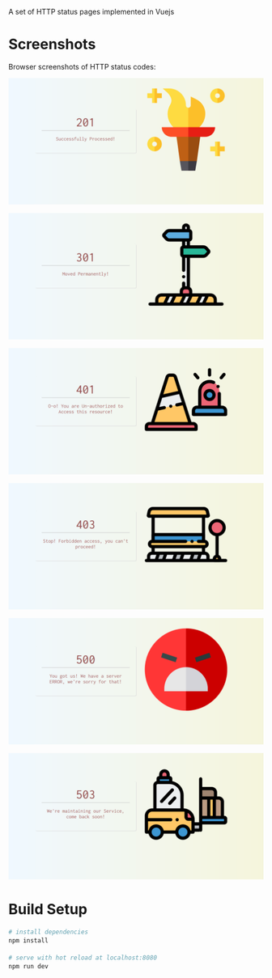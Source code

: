 A set of HTTP status pages implemented in Vuejs

# Screenshots
Browser screenshots of HTTP status codes:

![201 Code](https://github.com/Yazeed-Obaid/vue-http-status/blob/master/screenshots/201.png)

![301 Code](https://github.com/Yazeed-Obaid/vue-http-status/blob/master/screenshots/301.png)

![401 Code](https://github.com/Yazeed-Obaid/vue-http-status/blob/master/screenshots/401.png)

![403 Code](https://github.com/Yazeed-Obaid/vue-http-status/blob/master/screenshots/403.png)

![500 Code](https://github.com/Yazeed-Obaid/vue-http-status/blob/master/screenshots/500.png)

![503 Code](https://github.com/Yazeed-Obaid/vue-http-status/blob/master/screenshots/503.png)

# Build Setup

``` bash
# install dependencies
npm install

# serve with hot reload at localhost:8080
npm run dev

```
